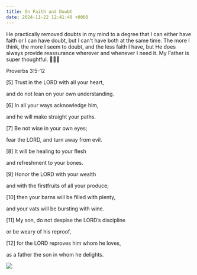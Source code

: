 ```yaml
---
title: On Faith and Doubt
date: 2024-11-22 12:41:40 +0000
---
```


He practically removed doubts in my mind to a degree that I can either have faith or I can have doubt, but I can't have both at the same time. The more I think, the more I seem to doubt, and the less faith I have, but He does always provide reassurance wherever and whenever I need it. My Father is super thoughtful. 🥹🤩😘

Proverbs 3:5-12

[5] Trust in the LORD with all your heart,

and do not lean on your own understanding. 

[6] In all your ways acknowledge him,

and he will make straight your paths. 

[7] Be not wise in your own eyes;

fear the LORD, and turn away from evil. 

[8] It will be healing to your flesh

and refreshment to your bones.

[9] Honor the LORD with your wealth

and with the firstfruits of all your produce; 

[10] then your barns will be filled with plenty,

and your vats will be bursting with wine.

[11] My son, do not despise the LORD’s discipline

or be weary of his reproof, 

[12] for the LORD reproves him whom he loves,

as a father the son in whom he delights.

![](/3d6a6c7e56ff93f0ef42443b9123eb48.jpeg)